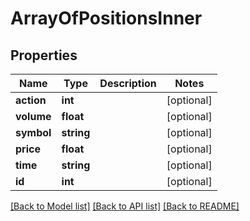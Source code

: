 # ArrayOfPositionsInner

## Properties
Name | Type | Description | Notes
------------ | ------------- | ------------- | -------------
**action** | **int** |  | [optional] 
**volume** | **float** |  | [optional] 
**symbol** | **string** |  | [optional] 
**price** | **float** |  | [optional] 
**time** | **string** |  | [optional] 
**id** | **int** |  | [optional] 

[[Back to Model list]](../../README.md#documentation-for-models) [[Back to API list]](../../README.md#documentation-for-api-endpoints) [[Back to README]](../../README.md)

